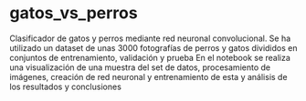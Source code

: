 # gatos_vs_perros
Clasificador de gatos y perros mediante red neuronal convolucional.
Se ha utilizado un dataset de unas 3000 fotografías de perros y gatos divididos en conjuntos de entrenamiento, validación y prueba
En el notebook se realiza una visualización de una muestra del set de datos, procesamiento de imágenes,
creación de red neuronal y entrenamiento de esta y análisis de los resultados y conclusiones
